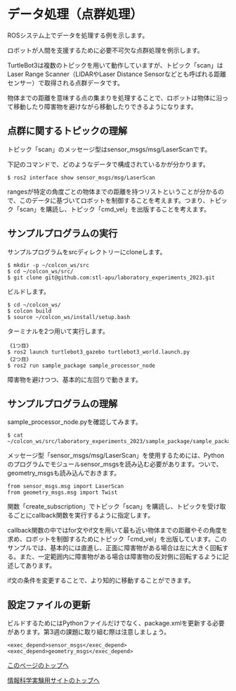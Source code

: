 # データ処理（点群処理）
ROSシステム上でデータを処理する例を示します。

ロボットが人間を支援するために必要不可欠な点群処理を例示します。

TurtleBot3は複数のトピックを用いて動作していますが、トピック「scan」はLaser Range Scanner（LIDARやLaser Distance Sensorなどとも呼ばれる距離センサー）で取得される点群データです。

物体までの距離を意味する点の集まりを処理することで、ロボットは物体に沿って移動したり障害物を避けながら移動したりできるようになります。

## 点群に関するトピックの理解
トピック「scan」のメッセージ型はsensor_msgs/msg/LaserScanです。

下記のコマンドで、どのようなデータで構成されているかが分かります。

```
$ ros2 interface show sensor_msgs/msg/LaserScan
```

rangesが特定の角度ごとの物体までの距離を持つリストということが分かるので、このデータに基づいてロボットを制御することを考えます。つまり、トピック「scan」を購読し、トピック「cmd_vel」を出版することを考えます。

## サンプルプログラムの実行
サンプルプログラムをsrcディレクトリーにcloneします。
 
 ```
$ mkdir -p ~/colcon_ws/src
$ cd ~/colcon_ws/src/
$ git clone git@github.com:stl-apu/laboratory_experiments_2023.git
```

ビルドします。

```
$ cd ~/colcon_ws/
$ colcon build
$ source ~/colcon_ws/install/setup.bash
```

ターミナルを2つ用いて実行します。

```
《1つ目》
$ ros2 launch turtlebot3_gazebo turtlebot3_world.launch.py
《2つ目》
$ ros2 run sample_package sample_processor_node
```

障害物を避けつつ、基本的に左回りで動きます。

## サンプルプログラムの理解
sample_processor_node.pyを確認してみます。

```
$ cat ~/colcon_ws/src/laboratory_experiments_2023/sample_package/sample_package/sample_processor_node.py
```

メッセージ型「sensor_msgs/msg/LaserScan」を使用するためには、Pythonのプログラムでモジュールsensor_msgsを読み込む必要があります。ついで、geometry_msgsも読み込んでおきます。

```
from sensor_msgs.msg import LaserScan
from geometry_msgs.msg import Twist
```

関数「create_subscription」でトピック「scan」を購読し、トピックを受け取るごとにcallback関数を実行するように指定します。

callback関数の中ではfor文やif文を用いて最も近い物体までの距離やその角度を求め、ロボットを制御するためにトピック「cmd_vel」を出版しています。このサンプルでは、基本的には直進し、正面に障害物がある場合は左に大きく回転する。また、一定範囲内に障害物がある場合は障害物の反対側に回転するように記述してあります。

if文の条件を変更することで、より知的に移動することができます。

## 設定ファイルの更新

ビルドするためにはPythonファイルだけでなく、package.xmlを更新する必要があります。第3週の課題に取り組む際は注意しましょう。

```
<exec_depend>sensor_msgs</exec_depend>
<exec_depend>geometry_msgs</exec_depend>
```

[このページのトップへ](#)

[情報科学実験用サイトのトップへ](https://stl-apu.github.io/laboratory_experiments/)

